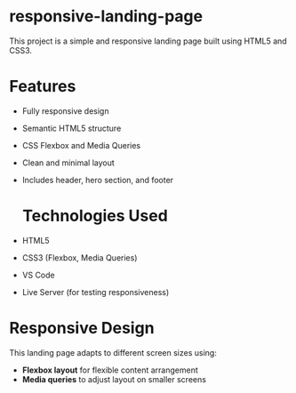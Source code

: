 # responsive-landing-page
This project is a simple and responsive landing page built using HTML5 and CSS3.

# Features

- Fully responsive design
- Semantic HTML5 structure
- CSS Flexbox and Media Queries
- Clean and minimal layout
- Includes header, hero section, and footer

  #  Technologies Used

- HTML5
- CSS3 (Flexbox, Media Queries)
- VS Code
- Live Server (for testing responsiveness)

# Responsive Design

This landing page adapts to different screen sizes using:
- **Flexbox layout** for flexible content arrangement
- **Media queries** to adjust layout on smaller screens
